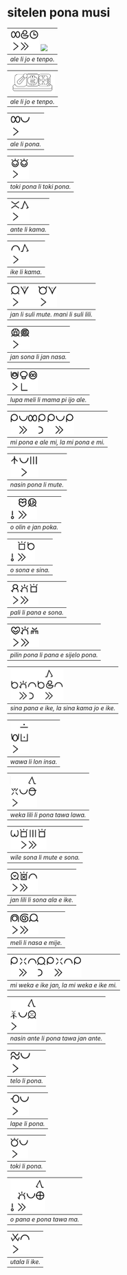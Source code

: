 # sitelen pona musi

| <img src="ale-li-jo-e-tenpo.png" height="50"> <img src="ale-jo-tenpo.svg" height="50"> | 
|:--| 
| *ale li jo e tenpo.* |

| <img src="ale-jo-tenpo-period.svg" height="50"> | 
|:--| 
| *ale li jo e tenpo.* | 

| <img src="ale-li-pona.png" height="50"> | 
|:--| 
| *ale li pona.* | 

| <img src="toki-pona-li-toki-pona.png" height="50"> | 
|:--| 
| *toki pona li toki pona.* | 

| <img src="ante-li-kama.png" height="50"> | 
|:--| 
| *ante li kama.* | 

| <img src="ike-li-kama.png" height="50"> | 
|:--| 
| *ike li kama.* | 

| <img src="jan-li-suli-mute-mani-li-suli-lili.png" height="50"> | 
|:--| 
| *jan li suli mute. mani li suli lili.* | 

| <img src="jan-sona-li-jan-nasa.png" height="50"> | 
|:--| 
| *jan sona li jan nasa.* | 

| <img src="lupa-meli-li-mama-pi-ijo-ale.png" height="50"> | 
|:--| 
| *lupa meli li mama pi ijo ale.* | 

| <img src="mi-pona-e-ale-mi-la-mi-pona-e-mi.png" height="50"> | 
|:--| 
| *mi pona e ale mi, la mi pona e mi.* | 

| <img src="nasin-pona-li-mute.png" height="50"> | 
|:--| 
| *nasin pona li mute.* | 

| <img src="o-olin-e-jan-poka.png" height="50"> | 
|:--| 
| *o olin e jan poka.* | 

| <img src="o-sona-e-sina.png" height="50"> | 
|:--| 
| *o sona e sina.* | 

| <img src="pali-li-pana-e-sona.png" height="50"> | 
|:--| 
| *pali li pana e sona.* | 

| <img src="pilin-pona-li-pana-e-sijelo-pona.png" height="50"> | 
|:--| 
| *pilin pona li pana e sijelo pona.* | 

| <img src="sina-pana-e-ike-la-sina-kama-jo-e-ike.png" height="75"> | 
|:--| 
| *sina pana e ike, la sina kama jo e ike.* | 

| <img src="wawa-li-lon-insa.png" height="75"> | 
|:--| 
| *wawa li lon insa.* | 

| <img src="weka-lili-li-pona-tawa-lawa.png" height="75"> | 
|:--| 
| *weka lili li pona tawa lawa.* | 

| <img src="wile-sona-li-mute-e-sona.png" height="50"> | 
|:--| 
| *wile sona li mute e sona.* | 

| <img src="jan-lili-li-sona-ala-e-ike.png" height="50"> | 
|:--| 
| *jan lili li sona ala e ike.* | 

| <img src="meli-li-nasa-e-mije.png" height="50"> | 
|:--| 
| *meli li nasa e mije.* | 

| <img src="mi-weka-e-ike-jan-la-mi-weka-e-ike-mi.png" height="50"> | 
|:--| 
| *mi weka e ike jan, la mi weka e ike mi.* | 

| <img src="nasin-ante-li-pona-tawa-jan-ante.png" height="75"> | 
|:--| 
| *nasin ante li pona tawa jan ante.* | 

| <img src="telo-li-pona.png" height="50"> | 
|:--| 
| *telo li pona.* | 

| <img src="lape-li-pona.png" height="50"> | 
|:--| 
| *lape li pona.* | 

| <img src="toki-li-pona.png" height="50"> | 
|:--| 
| *toki li pona.* | 

| <img src="o-pana-e-pona-tawa-ma.png" height="75"> | 
|:--| 
| *o pana e pona tawa ma.* | 

| <img src="utala-li-ike.png" height="50"> | 
|:--| 
| *utala li ike.* | 

